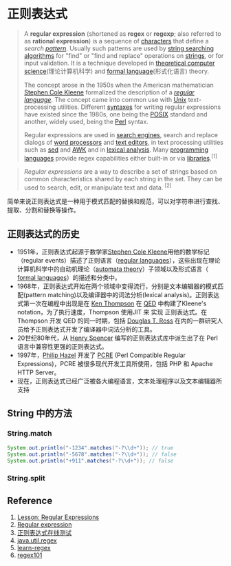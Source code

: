# 正则表达式

> A **regular expression** (shortened as **regex** or **regexp**; also referred to as **rational expression**) is a sequence of [characters](https://en.wikipedia.org/wiki/Character_(computing)) that define a *search [pattern](https://en.wikipedia.org/wiki/Pattern_matching)*. Usually such patterns are used by [string searching algorithms](https://en.wikipedia.org/wiki/String_searching_algorithm) for "find" or "find and replace" operations on [strings](https://en.wikipedia.org/wiki/String_(computer_science)), or for input validation. It is a technique developed in [theoretical computer science](https://en.wikipedia.org/wiki/Theoretical_computer_science)(理论计算机科学) and [formal language](https://en.wikipedia.org/wiki/Formal_language)(形式化语言) theory.
>
> The concept arose in the 1950s when the American mathematician [Stephen Cole Kleene](https://en.wikipedia.org/wiki/Stephen_Cole_Kleene) formalized the description of a *[regular language](https://en.wikipedia.org/wiki/Regular_language)*. The concept came into common use with [Unix](https://en.wikipedia.org/wiki/Unix) text-processing utilities. Different [syntaxes](https://en.wikipedia.org/wiki/Syntax_(programming_languages)) for writing regular expressions have existed since the 1980s, one being the [POSIX](https://en.wikipedia.org/wiki/POSIX) standard and another, widely used, being the [Perl](https://en.wikipedia.org/wiki/Perl) syntax.
>
> Regular expressions are used in [search engines](https://en.wikipedia.org/wiki/Search_engine), search and replace dialogs of [word processors](https://en.wikipedia.org/wiki/Word_processor) and [text editors](https://en.wikipedia.org/wiki/Text_editor), in text processing utilities such as [sed](https://en.wikipedia.org/wiki/Sed) and [AWK](https://en.wikipedia.org/wiki/AWK) and in [lexical analysis](https://en.wikipedia.org/wiki/Lexical_analysis). Many [programming languages](https://en.wikipedia.org/wiki/Programming_language) provide regex capabilities either built-in or via [libraries](https://en.wikipedia.org/wiki/Library_(computing)).<sup>[1]</sup>  



> *Regular expressions* are a way to describe a set of strings based on common characteristics shared by each string in the set. They can be used to search, edit, or manipulate text and data. <sup>[2]</sup>  

简单来说正则表达式是一种用于模式匹配的替换和规范，可以对字符串进行查找、提取、分割和替换等操作。



## 正则表达式的历史

- 1951年，正则表达式起源于数学家[Stephen Cole Kleene](https://en.wikipedia.org/wiki/Stephen_Cole_Kleene)用他的数学标记（regular events）描述了正则语言（[regular languages](https://en.wikipedia.org/wiki/Regular_language)），这些出现在理论计算机科学中的自动机理论（[automata theory](https://en.wikipedia.org/wiki/Automata_theory)）子领域以及形式语言（ [formal languages](https://en.wikipedia.org/wiki/Formal_language)）的描述和分类中。
- 1968年，正则表达式开始在两个领域中变得流行，分别是文本编辑器的模式匹配(pattern matching)以及编译器中的词法分析(lexical analysis)。正则表达式第一次在编程中出现是在  [Ken Thompson](https://en.wikipedia.org/wiki/Ken_Thompson) 在 [QED](https://en.wikipedia.org/wiki/QED_(text_editor))  中构建了Kleene's notation，为了执行速度，Thompson 使用JIT 来 实现 正则表达式。在 Thompson 开发 QED 的同一时期，包括 [Douglas T. Ross](https://en.wikipedia.org/wiki/Douglas_T._Ross) 在内的一群研究人员给予正则表达式开发了编译器中词法分析的工具。
- 20世纪80年代，从 [Henry Spencer](https://en.wikipedia.org/wiki/Henry_Spencer) 编写的正则表达式库中派生出了在 Perl 语言中兼容性更强的正则表达式。
- 1997年，[Philip Hazel](https://en.wikipedia.org/wiki/Philip_Hazel) 开发了  [PCRE](https://en.wikipedia.org/wiki/Perl_Compatible_Regular_Expressions) (Perl Compatible Regular Expressions)，PCRE 被很多现代开发工具所使用，包括 PHP 和 Apache HTTP Server。
- 现在，正则表达式已经广泛被各大编程语言，文本处理程序以及文本编辑器所支持

##  String 中的方法

### String.match

```java
System.out.println("-1234".matches("-?\\d+")); // true
System.out.println("-5678".matches("-?\\d+")); // false
System.out.println("+911".matches("-?\\d+")); // false
```

### String.split







## Reference

1. [Lesson: Regular Expressions](https://docs.oracle.com/javase/tutorial/essential/regex/index.html)
2. [Regular expression](https://en.wikipedia.org/wiki/Regular_expression#Uses)
3. [正则表达式在线测试](http://c.runoob.com/front-end/854)
4. [java.util.regex](https://docs.oracle.com/javase/8/docs/api/java/util/regex/package-summary.html)
5. [learn-regex](https://github.com/ziishaned/learn-regex#1-basic-matchers)
6. [regex101](https://regex101.com/)

